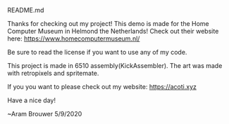README.md


Thanks for checking out my project! 
This demo is made for the Home Computer Museum in Helmond the Netherlands!
Check out their website here:
https://www.homecomputermuseum.nl/

Be sure to read the license if you want to use any of my code.

This project is made in 6510 assembly(KickAssembler). 
The art was made with retropixels and spritemate.

If you you want to please check out my website:
https://acoti.xyz

Have a nice day!

~Aram Brouwer 5/9/2020
